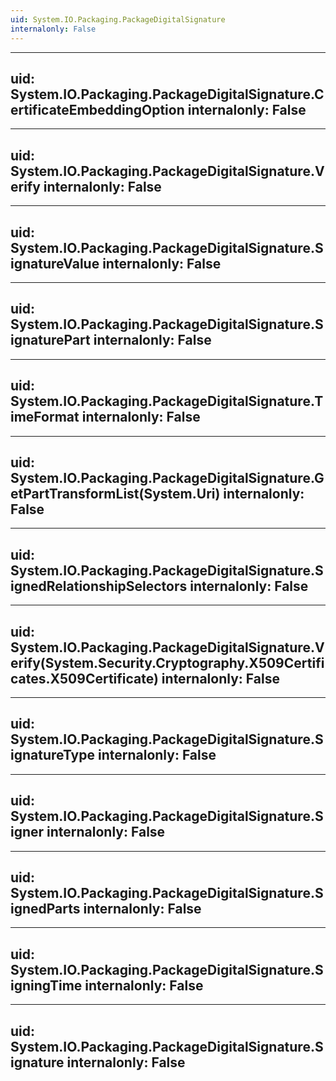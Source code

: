 ```yaml
---
uid: System.IO.Packaging.PackageDigitalSignature
internalonly: False
---
```


---
uid: System.IO.Packaging.PackageDigitalSignature.CertificateEmbeddingOption
internalonly: False
---

---
uid: System.IO.Packaging.PackageDigitalSignature.Verify
internalonly: False
---

---
uid: System.IO.Packaging.PackageDigitalSignature.SignatureValue
internalonly: False
---

---
uid: System.IO.Packaging.PackageDigitalSignature.SignaturePart
internalonly: False
---

---
uid: System.IO.Packaging.PackageDigitalSignature.TimeFormat
internalonly: False
---

---
uid: System.IO.Packaging.PackageDigitalSignature.GetPartTransformList(System.Uri)
internalonly: False
---

---
uid: System.IO.Packaging.PackageDigitalSignature.SignedRelationshipSelectors
internalonly: False
---

---
uid: System.IO.Packaging.PackageDigitalSignature.Verify(System.Security.Cryptography.X509Certificates.X509Certificate)
internalonly: False
---

---
uid: System.IO.Packaging.PackageDigitalSignature.SignatureType
internalonly: False
---

---
uid: System.IO.Packaging.PackageDigitalSignature.Signer
internalonly: False
---

---
uid: System.IO.Packaging.PackageDigitalSignature.SignedParts
internalonly: False
---

---
uid: System.IO.Packaging.PackageDigitalSignature.SigningTime
internalonly: False
---

---
uid: System.IO.Packaging.PackageDigitalSignature.Signature
internalonly: False
---

